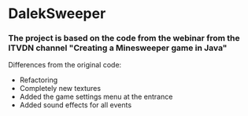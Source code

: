 # DalekSweeper
### The project is based on the code from the webinar from the ITVDN channel "Creating a Minesweeper game in Java"

Differences from the original code:
- Refactoring
- Completely new textures
- Added the game settings menu at the entrance
- Added sound effects for all events
